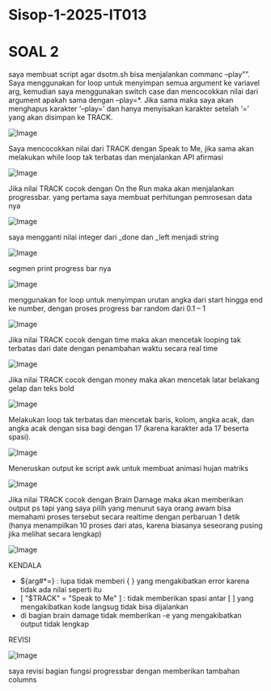 # Sisop-1-2025-IT013

# SOAL 2

saya membuat script agar dsotm.sh bisa menjalankan commanc –play”<Track>”. Saya menggunakan for loop untuk menyimpan semua argument ke variavel arg, kemudian saya menggunakan switch case dan mencocokkan nilai dari argument apakah sama dengan –play=*. Jika sama maka saya akan menghapus karakter ‘–play=’ dan hanya menyisakan karakter setelah ‘=’ yang akan disimpan ke TRACK.

![Image](https://github.com/user-attachments/assets/31f6537f-54b3-4763-bba9-bba068cf2497)

Saya mencocokkan nilai dari TRACK dengan Speak to Me, jika sama akan melakukan while loop tak terbatas dan menjalankan API afirmasi 

![Image](https://github.com/user-attachments/assets/94e35db7-79dd-41a6-a115-1cdaefe3aa74)

Jika nilai TRACK cocok dengan On the Run maka akan menjalankan progressbar. yang pertama saya membuat perhitungan pemrosesan data nya

![Image](https://github.com/user-attachments/assets/697ec47b-88de-4e06-b70e-2c2b6d884d43)

saya mengganti nilai integer dari  _done dan _left menjadi string 

![Image](https://github.com/user-attachments/assets/aebeed47-945c-4ff1-87bc-dd530261bb58)

segmen print progress bar nya 

![Image](https://github.com/user-attachments/assets/0e9006ef-4db1-4a0b-9e15-c66c61d45360)

menggunakan for loop untuk menyimpan urutan angka dari start hingga end ke number, dengan proses progress bar random dari 0.1 – 1 

![Image](https://github.com/user-attachments/assets/d9369bc2-5412-4cfa-b1ea-6ad381718b43)

Jika nilai TRACK cocok dengan time maka akan mencetak looping tak terbatas dari date dengan penambahan waktu secara real time

![Image](https://github.com/user-attachments/assets/6c1a5e57-918e-4bab-a93a-458e79035aeb)

Jika nilai TRACK cocok dengan money maka akan mencetak latar belakang gelap dan teks bold 

![Image](https://github.com/user-attachments/assets/ed38d9d8-b8d5-4f84-bb12-cc8570ced5f2)

Melakukan loop tak terbatas dan mencetak baris, kolom, angka acak, dan angka acak dengan sisa bagi dengan 17 (karena karakter ada 17 beserta spasi). 

![Image](https://github.com/user-attachments/assets/6ce43076-0667-4b98-a9b0-e97027649fcc)

Meneruskan output ke script awk untuk membuat animasi hujan matriks 

![Image](https://github.com/user-attachments/assets/49fa5b6f-7a16-4227-9769-fc0dd98fd41f)

Jika nilai TRACK cocok dengan Brain Damage maka akan memberikan output ps tapi yang saya pilih yang menurut saya orang awam bisa memahami proses tersebut secara realtime dengan perbaruan 1 detik (hanya menampilkan 10 proses dari atas, karena biasanya seseorang pusing jika melihat secara lengkap)

![Image](https://github.com/user-attachments/assets/0e2a6e6e-adf7-43ff-9e01-15fb896ea956)

KENDALA

- ${arg#*=} : lupa tidak memberi { } yang mengakibatkan error karena tidak ada nilai seperti itu
- [ "$TRACK" = "Speak to Me" ] : tidak memberikan spasi antar [ ] yang mengakibatkan kode langsug tidak bisa dijalankan
- di bagian brain damage tidak memberikan -e yang mengakibatkan output tidak lengkap

REVISI

![Image](https://github.com/user-attachments/assets/3711b673-e051-4eb9-b4ba-56c3e1166a1c)

saya revisi bagian fungsi progressbar dengan memberikan tambahan columns

